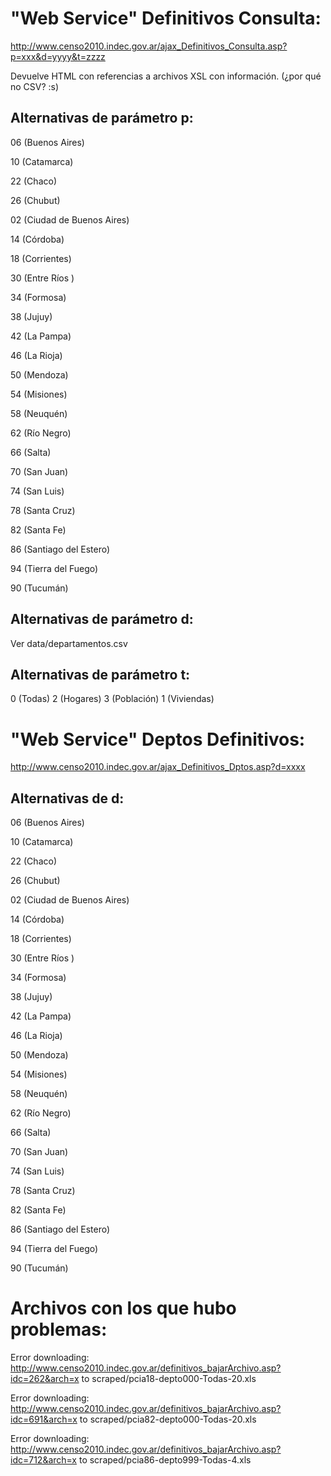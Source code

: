 # "Web Service" Definitivos Consulta:

http://www.censo2010.indec.gov.ar/ajax_Definitivos_Consulta.asp?p=xxx&d=yyyy&t=zzzz

Devuelve HTML con referencias a archivos XSL con información. (¿por qué no CSV? :s)

## Alternativas de parámetro p: 

06 (Buenos Aires)

10 (Catamarca)

22 (Chaco)

26 (Chubut)

02 (Ciudad de Buenos Aires)

14 (Córdoba)

18 (Corrientes)

30 (Entre Ríos )

34 (Formosa)

38 (Jujuy)

42 (La Pampa)

46 (La Rioja)

50 (Mendoza)

54 (Misiones)

58 (Neuquén)

62 (Río Negro)

66 (Salta)

70 (San Juan)

74 (San Luis)

78 (Santa Cruz)

82 (Santa Fe)

86 (Santiago del Estero)

94 (Tierra del Fuego)

90 (Tucumán)

## Alternativas de parámetro d:

Ver data/departamentos.csv

## Alternativas de parámetro t: 

0 (Todas)
2 (Hogares)
3 (Población)
1 (Viviendas)

# "Web Service" Deptos Definitivos:

http://www.censo2010.indec.gov.ar/ajax_Definitivos_Dptos.asp?d=xxxx

## Alternativas de d:

06 (Buenos Aires)

10 (Catamarca)

22 (Chaco)

26 (Chubut)

02 (Ciudad de Buenos Aires)

14 (Córdoba)

18 (Corrientes)

30 (Entre Ríos )

34 (Formosa)

38 (Jujuy)

42 (La Pampa)

46 (La Rioja)

50 (Mendoza)

54 (Misiones)

58 (Neuquén)

62 (Río Negro)

66 (Salta)

70 (San Juan)

74 (San Luis)

78 (Santa Cruz)

82 (Santa Fe)

86 (Santiago del Estero)

94 (Tierra del Fuego)

90 (Tucumán)

# Archivos con los que hubo problemas:

Error downloading: http://www.censo2010.indec.gov.ar/definitivos_bajarArchivo.asp?idc=262&arch=x to scraped/pcia18-depto000-Todas-20.xls

Error downloading: http://www.censo2010.indec.gov.ar/definitivos_bajarArchivo.asp?idc=691&arch=x to scraped/pcia82-depto000-Todas-20.xls

Error downloading: http://www.censo2010.indec.gov.ar/definitivos_bajarArchivo.asp?idc=712&arch=x to scraped/pcia86-depto999-Todas-4.xls
